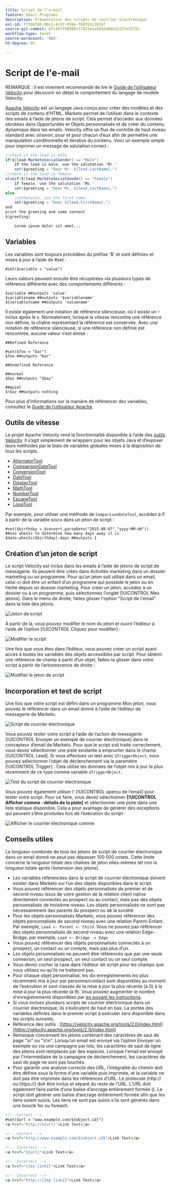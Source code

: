 ```yaml
---
title: Script de l'e-mail
feature: Email Programs
description: Présentation des scripts de courrier électronique
exl-id: ff396f8b-80c2-4c87-959e-fb8783c391bf
source-git-commit: 6fc45ff98998217923e2a5b02d00d1522fe3272c
workflow-type: tm+mt
source-wordcount: '963'
ht-degree: 0%

---
```


# Script de l&#39;e-mail

REMARQUE : Il est vivement recommandé de lire le [Guide de l’utilisateur Velocity](https://velocity.apache.org/engine/devel/user-guide.html) pour découvrir en détail le comportement du langage de modèle Velocity.

[Apache Velocity](https://velocity.apache.org/) est un langage Java conçu pour créer des modèles et des scripts de contenu d’HTML. Marketo permet de l’utiliser dans le contexte des emails à l’aide de jetons de script. Cela permet d’accéder aux données stockées dans Opportunités et Objets personnalisés et de créer du contenu dynamique dans les emails. Velocity offre un flux de contrôle de haut niveau standard avec si/sinon, pour et pour chacun d’eux afin de permettre une manipulation conditionnelle et itérative du contenu. Voici un exemple simple pour imprimer un message de salutation correct :

```java
//check if the lead is male
if(${lead.MarketoSocialGender} == "Male")
    if the lead is male, use the salutation 'Mr.'
    set($greeting = "Dear Mr. ${lead.LastName},")
//check is the lead is female
elseif(${lead.MarketoSocialGender} == "Female")
    if female, use the salutation 'Ms.'
    set($greeting = "Dear Ms. ${lead.LastName},")
else
    //otherwise, use the first name
    set($greeting = "Dear ${lead.FirstName},")
end
print the greeting and some content
${greeting}

    Lorem ipsum dolor sit amet...
```

## Variables

Les variables sont toujours précédées du préfixe &#39;$&#39; et sont définies et mises à jour à l’aide de #set :

```
#set($variable = "value")
```

Leurs valeurs peuvent ensuite être récupérées via plusieurs types de référence différents avec des comportements différents :

```
$variable ##outputs 'value'
$variablename ##outputs '$variablename'
${variable}name ##outputs 'valuename'
```

Il existe également une notation de référence silencieuse, où il existe un `!` inclus après le `$`. Normalement, lorsque la vitesse rencontre une référence non définie, la chaîne représentant la référence est conservée. Avec une notation de référence silencieuse, si une référence non définie est rencontrée, aucune valeur n’est émise :

```
##Defined Reference

#set($foo = "bar")
$foo ##outputs "bar"

##Undefined Reference

##normal
$baz ##outputs "$baz"

##quiet
$!baz ##outputs nothing
```

Pour plus d’informations sur la manière de référencer des variables, consultez le [Guide de l’utilisateur Apache](https://velocity.apache.org/engine/devel/user-guide.html#formal-reference-notation).

## Outils de vitesse

Le projet Apache Velocity rend la fonctionnalité disponible à l’aide des [outils Velocity](https://velocity.apache.org/tools/devel/apidocs/overview-summary.html). Il s’agit simplement de wrappers pour les objets Java et d’exposer leurs méthodes par le biais de variables globales mises à la disposition de tous les scripts.

- [AlternatorTool](https://velocity.apache.org/tools/devel/apidocs/org/apache/velocity/tools/generic/AlternatorTool.html)
- [ComparisonDateTool](https://velocity.apache.org/tools/devel/apidocs/org/apache/velocity/tools/generic/ComparisonDateTool.html)
- [ConversionTool](https://velocity.apache.org/tools/devel/apidocs/org/apache/velocity/tools/generic/ConversionTool.html)
- [DateTool](https://velocity.apache.org/tools/devel/apidocs/org/apache/velocity/tools/generic/DateTool.html)
- [DisplayTool](https://velocity.apache.org/tools/devel/apidocs/org/apache/velocity/tools/generic/DisplayTool.html)
- [MathTool](https://velocity.apache.org/tools/devel/apidocs/org/apache/velocity/tools/generic/MathTool.html)
- [NumberTool](https://velocity.apache.org/tools/devel/apidocs/org/apache/velocity/tools/generic/NumberTool.html)
- [EscapeTool](https://velocity.apache.org/tools/devel/apidocs/org/apache/velocity/tools/generic/EscapeTool.html)
- [LoopTool](https://velocity.apache.org/tools/devel/apidocs/org/apache/velocity/tools/generic/LoopTool.html)

Par exemple, pour utiliser une méthode de `ComparisonDateTool`, accédez à if à partir de la variable `$date` dans un jeton de script :

```
#set($birthday = $convert.parseDate("2015-08-07","yyyy-MM-dd"))
##use whenIs to determine how many days away it is
$date.whenIs($birthday).days ##outputs 1
```

## Création d’un jeton de script

Le script Velocity est inclus dans les emails à l’aide de jetons de script de messagerie. Ils peuvent être créés dans Activités marketing dans un dossier marketing ou un programme. Pour qu’un jeton soit utilisé dans un email, celui-ci doit être un enfant d’un programme qui possède le jeton ou en hérite depuis un dossier marketing. Pour créer un jeton, accédez à un dossier ou à un programme, puis sélectionnez l’onglet [!UICONTROL Mes jetons]. Dans le menu de droite, faites glisser l&#39;option &quot;Script de l&#39;email&quot; dans la liste des jetons.

![Jeton de script](assets/script-token.png)

À partir de là, vous pouvez modifier le nom du jeton et ouvrir l’éditeur à l’aide de l’option [!UICONTROL Cliquez pour modifier] :

![Modifier le script](assets/script-edit.png)

Une fois que vous êtes dans l’éditeur, vous pouvez créer un script ayant accès à toutes les variables des objets accessibles par script. Pour obtenir une référence de champ à partir d’un objet, faites-la glisser dans votre script à partir de l’arborescence de droite :

![Modifier le jeton de script](assets/edit-script-token.png)

## Incorporation et test de script

Une fois que votre script est défini dans un programme Mon jeton, vous pouvez le référencer dans un email donné à l’aide de l’éditeur de messagerie de Marketo.

![Script de courrier électronique](assets/email-script-marketo-email.png)

Vous pouvez tester votre script à l’aide de l’action de messagerie [!UICONTROL Envoyer un exemple de courrier électronique] dans le concepteur d’email de Marketo. Pour que le script soit traité correctement, vous devez sélectionner une piste existante à emprunter dans le champ [!UICONTROL Lead]. Si vous effectuez un test avec `$TriggerObject`, vous pouvez sélectionner l’objet de déclenchement via le paramètre [!UICONTROL Trigger] . Cela utilise les données de l’objet mis à jour le plus récemment de ce type comme variable `$TriggerObject`.

![Test du script de courrier électronique](assets/velocity-test.png)

Vous pouvez également utiliser l’ [!UICONTROL aperçu de l’email] pour tester votre script. Pour ce faire, vous devez sélectionner **[!UICONTROL Afficher comme : détails de la piste]** et sélectionner une piste dans une liste statique disponible. Cela a pour avantage de générer des exceptions qui peuvent s’être produites lors de l’exécution du script :

![Afficher le courrier électronique comme](assets/view-as.png)

## Conseils utiles

La longueur combinée de tous les jetons de script de courrier électronique dans un email donné ne peut pas dépasser 100 000 octets. Cette limite concerne la longueur totale des chaînes de jeton elles-mêmes (et non la longueur totale après l’extension des jetons).

- Les variables référencées dans le script de courrier électronique doivent exister dans Marketo sur l’un des objets disponibles dans le script.
- Vous pouvez référencer des objets personnalisés de premier et de second niveau issus de votre gestion de la relation client native directement connectés au prospect ou au contact, mais pas des objets personnalisés de troisième niveau. Les objets personnalisés ne sont pas nécessairement des parents du prospect ou de la société
- Pour les objets personnalisés Marketo, vous pouvez référencer des objets personnalisés de second niveau avec une relation Parent-Enfant. Par exemple, `Lead <- Parent <- Child`. Vous ne pouvez pas référencer des objets personnalisés de second niveau avec une relation Edge-Bridge. par exemple, `Lead <- Bridge -> Edge`
- Vous pouvez référencer des objets personnalisés connectés à un prospect, un contact ou un compte, mais pas plus d’un.
- Les objets personnalisés ne peuvent être référencés que par une seule connexion, un seul prospect, un seul contact ou un seul compte.
- Vous devez cocher la case dans l’éditeur de script pour les champs que vous utilisez ou qu’ils ne traiteront pas.
- Pour chaque objet personnalisé, les dix enregistrements les plus récemment mis à jour par personne/contact sont disponibles au moment de l’exécution et sont classés de la mise à jour la plus récente (à 0) à la mise à jour la plus récente (à 9). Vous pouvez augmenter le nombre d&#39;enregistrements disponibles par [en suivant les instructions](https://experienceleague.adobe.com/en/docs/marketo/using/product-docs/administration/email-setup/change-custom-object-retrieval-limits-in-velocity-scripting).
- Si vous incluez plusieurs scripts de courrier électronique dans un courrier électronique, ils s’exécutent de haut en bas. La portée des variables définies dans le premier script à exécuter sera disponible dans les scripts suivants.
- Référence des outils : [https://velocity.apache.org/tools/2.0/index.html](https://velocity.apache.org/tools/2.0/index.html)
- Remarque concernant les jetons contenant des caractères de saut de page &quot;\\n&quot; ou &quot;\\r\\n&quot;. Lorsqu’un email est envoyé via l’option Envoyer un exemple ou via une campagne par lots, les caractères de saut de ligne des jetons sont remplacés par des espaces. Lorsque l&#39;email est envoyé par l&#39;intermédiaire de la campagne de déclenchement, les caractères de saut de page ne sont pas touchés.
- Pour garantir une analyse correcte des URL, l’intégralité du chemin doit être définie sous la forme d’une variable puis imprimée, et la variable ne doit pas être imprimée dans les références d’URL. Le protocole (http:// ou https://) doit être inclus et séparé du reste de l’URL. L’URL doit également faire partie d’une balise d’ancrage entièrement formée (<a>). Le script doit générer une balise d’ancrage entièrement formée afin que les liens soient suivis. Les liens ne sont pas suivis s’ils sont générés dans une boucle for ou foreach.

```html
<!-- Correct -->
#set($url = "www.example.com/${object.id}")
<a href="http://${url}">Link Text</a>

<!-- Correct -->
<a href="http://www.example.com/${object.id}">Link Text</a>

<!-- Incorrect -->
<a href="${url}">Link Text</a>

<!-- Incorrect -->
<a href="{{my.link}}">Link Text</a>

<!-- Incorrect -->
<a href="http://{{my.link}}">Link Text</a>
```
